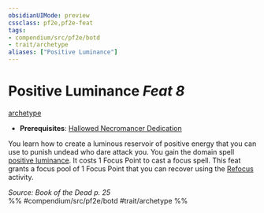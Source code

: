 ```yaml
---
obsidianUIMode: preview
cssclass: pf2e,pf2e-feat
tags:
- compendium/src/pf2e/botd
- trait/archetype
aliases: ["Positive Luminance"]
---
```

# Positive Luminance  *Feat 8*  
[archetype](rules/traits/archetype.md)  

- **Prerequisites**: [Hallowed Necromancer Dedication](compendium/feats/hallowed-necromancer-dedication-botd.md)

You learn how to create a luminous reservoir of positive energy that you can use to punish undead who dare attack you. You gain the domain spell [positive luminance](compendium/spells/positive-luminance.md). It costs 1 Focus Point to cast a focus spell. This feat grants a focus pool of 1 Focus Point that you can recover using the [Refocus](rules/actions/refocus.md) activity.

*Source: Book of the Dead p. 25*  
%% #compendium/src/pf2e/botd #trait/archetype %%